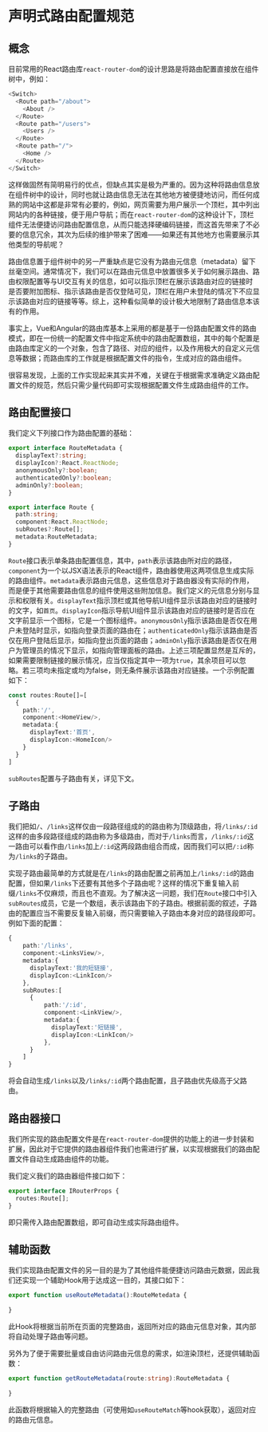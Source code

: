 # 声明式路由配置规范
## 概念
目前常用的React路由库`react-router-dom`的设计思路是将路由配置直接放在组件树中，例如：
```typescript jsx
<Switch>
  <Route path="/about">
    <About />
  </Route>
  <Route path="/users">
    <Users />
  </Route>
  <Route path="/">
    <Home />
  </Route>
</Switch>
```
这样做固然有简明易行的优点，但缺点其实是极为严重的。因为这种将路由信息放在组件树中的设计，同时也就让路由信息无法在其他地方被便捷地访问，而任何成熟的网站中这都是非常有必要的，例如，网页需要为用户展示一个顶栏，其中列出网站内的各种链接，便于用户导航；而在`react-router-dom`的这种设计下，顶栏组件无法便捷访问路由配置信息，从而只能选择硬编码链接，而这首先带来了不必要的信息冗余，其次为后续的维护带来了困难——如果还有其他地方也需要展示其他类型的导航呢？

路由信息置于组件树中的另一严重缺点是它没有为路由元信息（metadata）留下丝毫空间。通常情况下，我们可以在路由元信息中放置很多关于如何展示路由、路由权限配置等与UI交互有关的信息，如可以指示顶栏在展示该路由对应的链接时是否要附加图标、指示该路由是否仅登陆可见，顶栏在用户未登陆的情况下不应显示该路由对应的链接等等。综上，这种看似简单的设计极大地限制了路由信息本该有的作用。

事实上，Vue和Angular的路由库基本上采用的都是基于一份路由配置文件的路由模式，即在一份统一的配置文件中指定系统中的路由配置数组，其中的每个配置是由路由库定义的一个对象，包含了路径、对应的组件，以及作用极大的自定义元信息等数据；而路由库的工作就是根据配置文件的指令，生成对应的路由组件。

很容易发现，上面的工作实现起来其实并不难，关键在于根据需求准确定义路由配置文件的规范，然后只需少量代码即可实现根据配置文件生成路由组件的工作。

## 路由配置接口
我们定义下列接口作为路由配置的基础：
```typescript
export interface RouteMetadata {
  displayText?:string;
  displayIcon?:React.ReactNode;
  anonymousOnly?:boolean;
  authenticatedOnly?:boolean;
  adminOnly?:boolean;
}

export interface Route {
  path:string;
  component:React.ReactNode;
  subRoutes?:Route[];
  metadata:RouteMetadata;
}
```
`Route`接口表示单条路由配置信息，其中，`path`表示该路由所对应的路径，`component`为一个以JSX语法表示的React组件，路由器使用这两项信息生成实际的路由组件。`metadata`表示路由元信息，这些信息对于路由器没有实际的作用，而是便于其他需要路由信息的组件使用这些附加信息。我们定义的元信息分别与显示和权限有关。`displayText`指示顶栏或其他导航UI组件显示该路由对应的链接时的文字，如`首页`。`displayIcon`指示导航UI组件显示该路由对应的链接时是否应在文字前显示一个图标，它是一个图标组件。`anonymousOnly`指示该路由是否仅在用户未登陆时显示，如指向登录页面的路由在；`authenticatedOnly`指示该路由是否仅在用户登陆后显示，如指向登出页面的路由；`adminOnly`指示该路由是否仅在用户为管理员的情况下显示，如指向管理面板的路由。上述三项配置显然是互斥的，如果需要限制链接的展示情况，应当仅指定其中一项为`true`，其余项目可以忽略。若三项均未指定或均为false，则无条件展示该路由对应链接。一个示例配置如下：
```typescript jsx
const routes:Route[]=[
  {
    path:'/',
    component:<HomeView/>,
    metadata:{
      displayText:'首页',
      displayIcon:<HomeIcon/>
    }
  }
]
```
`subRoutes`配置与子路由有关，详见下文。
## 子路由
我们把如`/`、`/links`这样仅由一段路径组成的的路由称为顶级路由，将`/links/:id`这样的由多段路径组成的路由称为多级路由，而对于`/links`而言，`/links/:id`这一路由可以看作由`/links`加上`/:id`这两段路由组合而成，因而我们可以把`/:id`称为`/links`的子路由。

实现子路由最简单的方式就是在`/links`的路由配置之前再加上`/links/:id`的路由配置，但如果`/links`下还要有其他多个子路由呢？这样的情况下重复输入前缀`/links`不仅麻烦，而且也不直观。为了解决这一问题，我们在`Route`接口中引入`subRoutes`成员，它是一个数组，表示该路由下的子路由。根据前面的叙述，子路由的配置应当不需要反复输入前缀，而只需要输入子路由本身对应的路径段即可。例如下面的配置：
```typescript jsx
{
    path:'/links',
    component:<LinksView/>,
    metadata:{
      displayText:'我的短链接',
      displayIcon:<LinkIcon/>
    },
    subRoutes:[
      {
          path:'/:id',
          component:<LinkView/>,
          metadata:{
            displayText:'短链接',
            displayIcon:<LinkIcon/>
          },
      } 
    ]
}
```
将会自动生成`/links`以及`/links/:id`两个路由配置，且子路由优先级高于父路由。

## 路由器接口
我们所实现的路由配置文件是在`react-router-dom`提供的功能上的进一步封装和扩展，因此对于它提供的路由器组件我们也需进行扩展，以实现根据我们的路由配置文件自动生成路由组件的功能。

我们定义我们的路由器组件接口如下：
```typescript jsx
export interface IRouterProps {
  routes:Route[];
}
```
即只需传入路由配置数组，即可自动生成实际路由组件。

## 辅助函数
我们实现路由配置文件的另一目的是为了其他组件能便捷访问路由元数据，因此我们还实现一个辅助Hook用于达成这一目的，其接口如下：
```typescript
export function useRouteMetadata():RouteMetedata {
  
}
```
此Hook将根据当前所在页面的完整路由，返回所对应的路由元信息对象，其内部将自动处理子路由等问题。

另外为了便于需要批量或自由访问路由元信息的需求，如渲染顶栏，还提供辅助函数：
```typescript
export function getRouteMetadata(route:string):RouteMetadata {
  
}
```
此函数将根据输入的完整路由（可使用如`useRouteMatch`等hook获取），返回对应的路由元信息。
